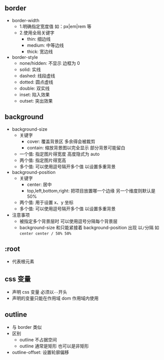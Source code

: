 ## border

- border-width
  - 1.明确指定宽度值 如：px|em|rem 等
  - 2.使用全局关键字
    - thin: 细边线
    - medium: 中等边线
    - thick: 宽边线
- border-style
  - none/hidden: 不显示 边框为 0
  - solid: 实线
  - dashed: 线段虚线
  - dotted: 圆点虚线
  - double: 双实线
  - inset: 陷入效果
  - outset: 突出效果

## background

- background-size
  - 关键字
    - cover: 覆盖背景区 多余得会被裁剪
    - contain: 缩放背景图以完全显示 部分背景可能留白
  - 一个值: 指定图片得宽度 高度隐式为 auto
  - 两个值: 指定图片得宽高
  - 多个值: 可以使用逗号隔开多个值 以设置多重背景
- background-position
  - 关键字
    - center: 居中
    - top,left,bottom,right: 把项目放置哪一个边缘 另一个维度则默认是 50%
  - 两个值: 用于设置 x、y 坐标
  - 多个值: 可以使用逗号隔开多个值 以设置多重背景
- 注意事项
  - 被指定多个背景层时 可以使用逗号分隔每个背景层
  - background-size 和只能紧接着 background-position 出现 以`/`分隔 如 `center center / 50% 50%`

## :root

- 代表根元素

## css 变量

- 声明 css 变量 必须以`--`开头
- 声明的变量只能在作用域 dom 作用域内使用

## outline

- 与 border 类似
- 区别
  - outline 不占据空间
  - outline 通常是矩形 也可以是非矩形
- outline-offset: 设置轮廓偏移
